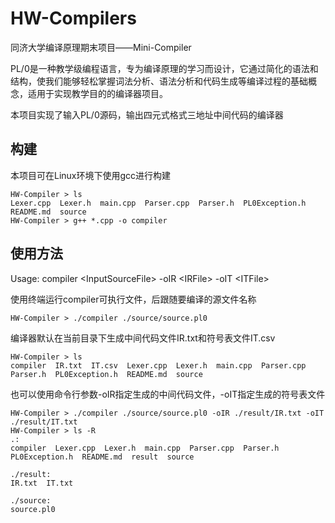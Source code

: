 # HW-Compilers
同济大学编译原理期末项目——Mini-Compiler

PL/0是一种教学级编程语言，专为编译原理的学习而设计，它通过简化的语法和结构，使我们能够轻松掌握词法分析、语法分析和代码生成等编译过程的基础概念，适用于实现教学目的的编译器项目。

本项目实现了输入PL/0源码，输出四元式格式三地址中间代码的编译器

## 构建
本项目可在Linux环境下使用gcc进行构建
~~~shell
HW-Compiler > ls
Lexer.cpp  Lexer.h  main.cpp  Parser.cpp  Parser.h  PL0Exception.h  README.md  source
HW-Compiler > g++ *.cpp -o compiler
~~~
## 使用方法
Usage: compiler \<InputSourceFile> -oIR \<IRFile> -oIT \<ITFile>

使用终端运行compiler可执行文件，后跟随要编译的源文件名称
~~~shell
HW-Compiler > ./compiler ./source/source.pl0
~~~
编译器默认在当前目录下生成中间代码文件IR.txt和符号表文件IT.csv
~~~shell
HW-Compiler > ls
compiler  IR.txt  IT.csv  Lexer.cpp  Lexer.h  main.cpp  Parser.cpp  Parser.h  PL0Exception.h  README.md  source
~~~
也可以使用命令行参数-oIR指定生成的中间代码文件，-oIT指定生成的符号表文件
~~~shell
HW-Compiler > ./compiler ./source/source.pl0 -oIR ./result/IR.txt -oIT ./result/IT.txt
HW-Compiler > ls -R
.:
compiler  Lexer.cpp  Lexer.h  main.cpp  Parser.cpp  Parser.h  PL0Exception.h  README.md  result  source

./result:
IR.txt  IT.txt

./source:
source.pl0
~~~
